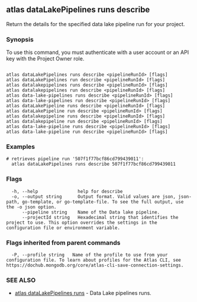 ## atlas dataLakePipelines runs describe

Return the details for the specified data lake pipeline run for your project.


### Synopsis

To use this command, you must authenticate with a user account or an API key with the Project Owner role.



```

atlas dataLakePipelines runs describe <pipelineRunId> [flags]
atlas dataLakePipelines run describe <pipelineRunId> [flags]
atlas datalakepipelines runs describe <pipelineRunId> [flags]
atlas datalakepipelines run describe <pipelineRunId> [flags]
atlas data-lake-pipelines runs describe <pipelineRunId> [flags]
atlas data-lake-pipelines run describe <pipelineRunId> [flags]
atlas dataLakePipeline runs describe <pipelineRunId> [flags]
atlas dataLakePipeline run describe <pipelineRunId> [flags]
atlas datalakepipeline runs describe <pipelineRunId> [flags]
atlas datalakepipeline run describe <pipelineRunId> [flags]
atlas data-lake-pipeline runs describe <pipelineRunId> [flags]
atlas data-lake-pipeline run describe <pipelineRunId> [flags]
```

### Examples

```
# retrieves pipeline run '507f1f77bcf86cd799439011':
  atlas dataLakePipelines runs describe 507f1f77bcf86cd799439011

```


### Flags

```
  -h, --help               help for describe
  -o, --output string      Output format. Valid values are json, json-path, go-template, or go-template-file. To see the full output, use the -o json option.
      --pipeline string    Name of the Data lake pipeline.
      --projectId string   Hexadecimal string that identifies the project to use. This option overrides the settings in the configuration file or environment variable.

```


### Flags inherited from parent commands

```
  -P, --profile string   Name of the profile to use from your configuration file. To learn about profiles for the Atlas CLI, see https://dochub.mongodb.org/core/atlas-cli-save-connection-settings.

```

### SEE ALSO


* [atlas dataLakePipelines runs](atlas_dataLakePipelines_runs.md)	- Data Lake pipelines runs.



